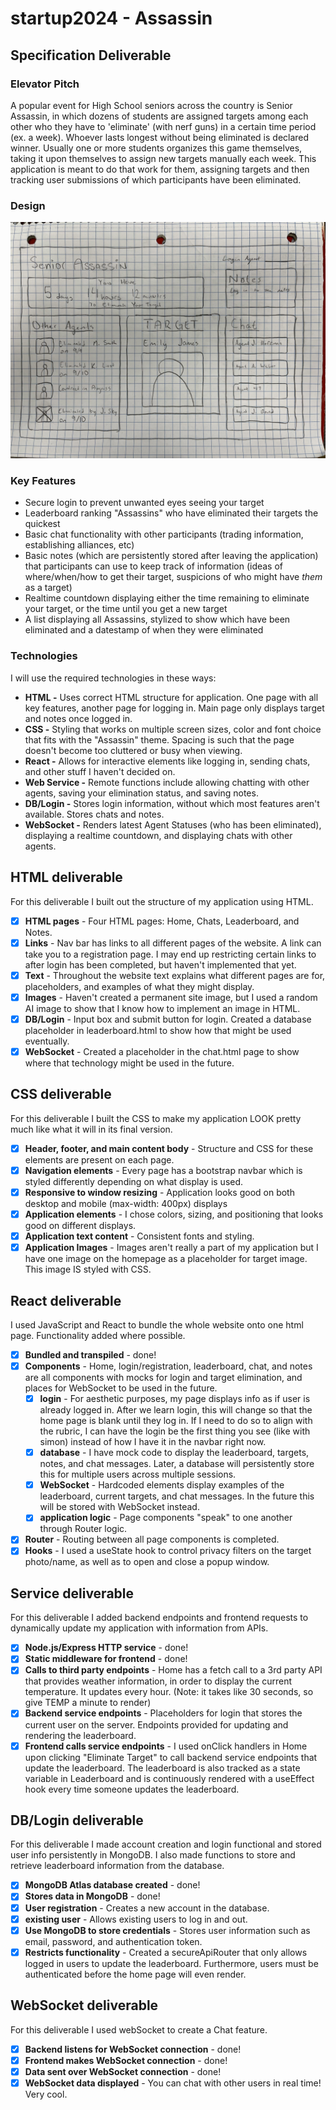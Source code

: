 # startup2024 - Assassin

## Specification Deliverable
### Elevator Pitch
A popular event for High School seniors across the country is Senior Assassin, in which dozens of students are assigned targets among each other who they have to 'eliminate' (with nerf guns) in a certain time period (ex. a week). Whoever lasts longest without being eliminated is declared winner. Usually one or more students organizes this game themselves, taking it upon themselves to assign new targets manually each week. This application is meant to do that work for them, assigning targets and then tracking user submissions of which participants have been eliminated. 

### Design
![Design mockup for main application page.](public/260applicationMockup.jpg)

### Key Features
* Secure login to prevent unwanted eyes seeing your target
* Leaderboard ranking "Assassins" who have eliminated their targets the quickest
* Basic chat functionality with other participants (trading information, establishing alliances, etc)
* Basic notes (which are persistently stored after leaving the application) that participants can use to keep track of information (ideas of where/when/how to get their target, suspicions of who might have _them_ as a target)
* Realtime countdown displaying either the time remaining to eliminate your target, or the time until you get a new target
* A list displaying all Assassins, stylized to show which have been eliminated and a datestamp of when they were eliminated

### Technologies
I will use the required technologies in these ways:
* **HTML -** Uses correct HTML structure for application. One page with all key features, another page for logging in. Main page only displays target and notes once logged in.
* **CSS -** Styling that works on multiple screen sizes, color and font choice that fits with the "Assassin" theme. Spacing is such that the page doesn't become too cluttered or busy when viewing.
* **React -** Allows for interactive elements like logging in, sending chats, and other stuff I haven't decided on.
* **Web Service -** Remote functions include allowing chatting with other agents, saving your elimination status, and saving notes.
* **DB/Login -** Stores login information, without which most features aren't available. Stores chats and notes.
* **WebSocket -** Renders latest Agent Statuses (who has been eliminated), displaying a realtime countdown, and displaying chats with other agents.

## HTML deliverable

For this deliverable I built out the structure of my application using HTML.

- [x] **HTML pages** - Four HTML pages: Home, Chats, Leaderboard, and Notes.
- [x] **Links** - Nav bar has links to all different pages of the website. A link can take you to a registration page. I may end up restricting certain links to after login has been completed, but haven't implemented that yet.
- [x] **Text** - Throughout the website text explains what different pages are for, placeholders, and examples of what they might display.
- [x] **Images** - Haven't created a permanent site image, but I used a random AI image to show that I know how to implement an image in HTML.
- [x] **DB/Login** - Input box and submit button for login. Created a database placeholder in leaderboard.html to show how that might be used eventually.
- [x] **WebSocket** - Created a placeholder in the chat.html page to show where that technology might be used in the future.

## CSS deliverable

For this deliverable I built the CSS to make my application LOOK pretty much like what it will in its final version.

- [x] **Header, footer, and main content body** - Structure and CSS for these elements are present on each page.
- [x] **Navigation elements** - Every page has a bootstrap navbar which is styled differently depending on what display is used.
- [x] **Responsive to window resizing** - Application looks good on both desktop and mobile (max-width: 400px) displays
- [x] **Application elements** - I chose colors, sizing, and positioning that looks good on different displays.
- [x] **Application text content** - Consistent fonts and styling.
- [x] **Application Images** - Images aren't really a part of my application but I have one image on the homepage as a placeholder for target image. This image IS styled with CSS.

## React deliverable

I used JavaScript and React to bundle the whole website onto one html page. Functionality added where possible. 

- [x] **Bundled and transpiled** - done!
- [x] **Components** - Home, login/registration, leaderboard, chat, and notes are all components with mocks for login and target elimination, and places for WebSocket to be used in the future.
  - [x] **login** - For aesthetic purposes, my page displays info as if user is already logged in. After we learn login, this will change so that the home page is blank until they log in. If I need to do so to align with the rubric, I can have the login be the first thing you see (like with simon) instead of how I have it in the navbar right now.
  - [x] **database** - I have mock code to display the leaderboard, targets, notes, and chat messages. Later, a database will persistently store this for multiple users across multiple sessions.
  - [x] **WebSocket** - Hardcoded elements display examples of the leaderboard, current targets, and chat messages. In the future this will be stored with WebSocket instead.
  - [x] **application logic** - Page components "speak" to one another through Router logic.
- [x] **Router** - Routing between all page components is completed.
- [x] **Hooks** - I used a useState hook to control privacy filters on the target photo/name, as well as to open and close a popup window.

## Service deliverable

For this deliverable I added backend endpoints and frontend requests to dynamically update my application with information from APIs.

- [x] **Node.js/Express HTTP service** - done!
- [x] **Static middleware for frontend** - done!
- [x] **Calls to third party endpoints** - Home has a fetch call to a 3rd party API that provides weather information, in order to display the current temperature. It updates every hour. (Note: it takes like 30 seconds, so give TEMP a minute to render)
- [x] **Backend service endpoints** - Placeholders for login that stores the current user on the server. Endpoints provided for updating and rendering the leaderboard.
- [x] **Frontend calls service endpoints** - I used onClick handlers in Home upon clicking "Eliminate Target" to call backend service endpoints that update the leaderboard. The leaderboard is also tracked as a state variable in Leaderboard and is continuously rendered with a useEffect hook every time someone updates the leaderboard. 

## DB/Login deliverable

For this deliverable I made account creation and login functional and stored user info persistently in MongoDB. I also made functions to store and retrieve leaderboard information from the database.

- [x] **MongoDB Atlas database created** - done!
- [x] **Stores data in MongoDB** - done!
- [x] **User registration** - Creates a new account in the database.
- [x] **existing user** - Allows existing users to log in and out. 
- [x] **Use MongoDB to store credentials** - Stores user information such as email, password, and authentication token.
- [x] **Restricts functionality** - Created a secureApiRouter that only allows logged in users to update the leaderboard. Furthermore, users must be authenticated before the home page will even render.

## WebSocket deliverable

For this deliverable I used webSocket to create a Chat feature.

- [x] **Backend listens for WebSocket connection** - done!
- [x] **Frontend makes WebSocket connection** - done!
- [x] **Data sent over WebSocket connection** - done!
- [x] **WebSocket data displayed** - You can chat with other users in real time! Very cool.